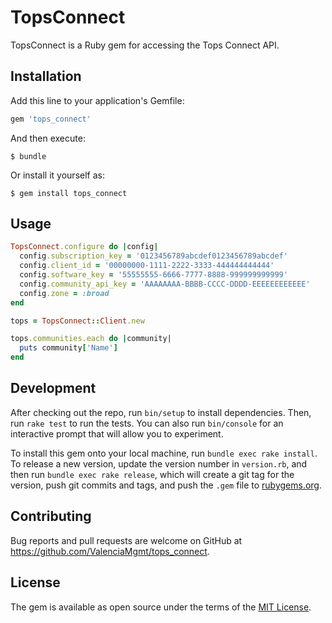 # TopsConnect

TopsConnect is a Ruby gem for accessing the Tops Connect API.

## Installation

Add this line to your application's Gemfile:

```ruby
gem 'tops_connect'
```

And then execute:

    $ bundle

Or install it yourself as:

    $ gem install tops_connect

## Usage

```ruby
TopsConnect.configure do |config|
  config.subscription_key = '0123456789abcdef0123456789abcdef'
  config.client_id = '00000000-1111-2222-3333-444444444444'
  config.software_key = '55555555-6666-7777-8888-999999999999'
  config.community_api_key = 'AAAAAAAA-BBBB-CCCC-DDDD-EEEEEEEEEEEE'
  config.zone = :broad
end

tops = TopsConnect::Client.new

tops.communities.each do |community|
  puts community['Name']
end
```

## Development

After checking out the repo, run `bin/setup` to install dependencies. Then, run `rake test` to run the tests. You can also run `bin/console` for an interactive prompt that will allow you to experiment.

To install this gem onto your local machine, run `bundle exec rake install`. To release a new version, update the version number in `version.rb`, and then run `bundle exec rake release`, which will create a git tag for the version, push git commits and tags, and push the `.gem` file to [rubygems.org](https://rubygems.org).

## Contributing

Bug reports and pull requests are welcome on GitHub at https://github.com/ValenciaMgmt/tops_connect.

## License

The gem is available as open source under the terms of the [MIT License](http://opensource.org/licenses/MIT).

